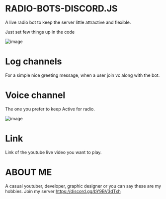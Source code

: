 # RADIO-BOTS-DISCORD.JS

A live radio bot to keep the server little attractive and flexible.


Just set few things up in the code 

![image](https://user-images.githubusercontent.com/78467470/133436619-dfba4ad3-de6b-46db-af85-c3d544e3dab6.png)
 
 # Log channels
 
 For a simple nice greeting message, when a user join vc along with the bot.
 
 # Voice channel
 
 The one you prefer to keep Active for radio.
 
 ![image](https://user-images.githubusercontent.com/78467470/133437154-586dcdd5-b0fb-4ca2-9fd9-f38affdee3f7.png)
 
 # Link
 
 Link of the youtube live video you want to play.
 
 # ABOUT ME
 
 A casual youtuber, developer, graphic designer or you can say these are my hobbies.
 Join my server https://discord.gg/bY9BV3dTxh
